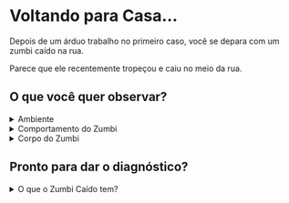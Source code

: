 # Voltando para Casa...

Depois de um árduo trabalho no primeiro caso, você se depara com um zumbi caído na rua.

Parece que ele recentemente tropeçou e caiu no meio da rua.

## O que você quer observar?

<details>
  <summary>Ambiente</summary>
  ### Rua Perigosa

  O sol está se pondo, então há cada vez menos luz natural. Você está em uma grande avenida, onde poderiam passar veículos, ou até hordas de zumbis agressivos. Chegando mais de perto, você quase tropeça em um buraco na rua, que deve ter sido o que derrubou o zumbi. *Cuidado*!
</details>

<details>
<summary>Comportamento do Zumbi</summary>
  ### Mãos abraçando o joelho

  O zumbi está segurando o joelho que bateu no chão, quase como se estivesse sentindo dor. Ainda bem que zumbis não sentem nada (?).
</details>

<details>
  <summary>Corpo do Zumbi</summary>
  ### Zumbi Comum

  Não há nada de diferente deste para outros zumbis que você já viu antes:
  sua pele é esverdeada e gosmenta, seus dentes são cinzentos, suas unhas são amarelas, e ele tem feridas por todo o corpo.
</details>

## Pronto para dar o diagnóstico?

<details>
  <summary>O que o Zumbi Caído tem?</summary>

  1. [Ele está feliz de estar vivo (ou morto)](../resultados/feliz1.md)
  2. [Ele se queimou](../resultados/queimado1.md)
  3. [Ele está engasgando](../resultados/engasgue1.md)
  4. [Ele quer um abraço](../resultados/abraco1.md)
</details>
